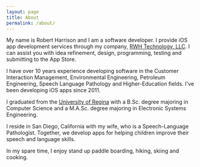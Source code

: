 ```yaml
---
layout: page
title: About
permalink: /about/
---
```


My name is Robert Harrison and I am a software developer.  I provide iOS app development services through my company, [RWH Technology, LLC][rwhtechnology].  I can assist you with idea refinement, design, programming, testing and submitting to the App Store.

I have over 10 years experience developing software in the Customer Interaction Management, Environmental Engineering, Petroleum Engineering, Speech Language Pathology and Higher-Education fields. I've been developing iOS apps since 2011.

I graduated from the [University of Regina][UofR] with a B.Sc. degree majoring in Computer Science and a M.A.Sc. degree majoring in Electronic Systems Engineering.

I reside in San Diego, California with my wife, who is a Speech-Language Pathologist. Together, we develop apps for helping children improve their speech and language skills.

In my spare time, I enjoy stand up paddle boarding, hiking, skiing and cooking.

[rwhtechnology]: https://rwhtechnology.com
[UofR]: https://www.uregina.ca
